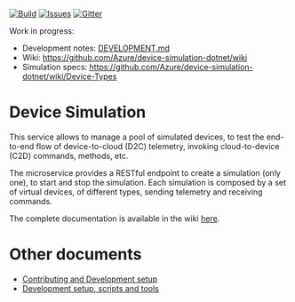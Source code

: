 [![Build][build-badge]][build-url]
[![Issues][issues-badge]][issues-url]
[![Gitter][gitter-badge]][gitter-url]

Work in progress:
* Development notes: [DEVELOPMENT.md](DEVELOPMENT.md)
* Wiki: https://github.com/Azure/device-simulation-dotnet/wiki
* Simulation specs: https://github.com/Azure/device-simulation-dotnet/wiki/Device-Types

Device Simulation
=================

This service allows to manage a pool of simulated devices, to test the end-to-end flow of device-to-cloud (D2C) telemetry, invoking cloud-to-device (C2D) commands, methods, etc.

The microservice provides a RESTful endpoint to create a simulation (only one), to start and stop the simulation. Each simulation is composed by a set of virtual devices, of different types, sending telemetry and receiving commands.

The complete documentation is available in the wiki [here](https://github.com/Azure/device-simulation-dotnet/wiki).

Other documents
===============

* [Contributing and Development setup](CONTRIBUTING.md)
* [Development setup, scripts and tools](DEVELOPMENT.md)

[build-badge]: https://img.shields.io/travis/Azure/device-simulation-dotnet.svg
[build-url]: https://travis-ci.org/Azure/device-simulation-dotnet
[issues-badge]: https://img.shields.io/github/issues/azure/device-simulation-dotnet.svg
[issues-url]: https://github.com/azure/device-simulation-dotnet/issues
[gitter-badge]: https://img.shields.io/gitter/room/azure/iot-pcs.js.svg
[gitter-url]: https://gitter.im/azure/iot-pcs
